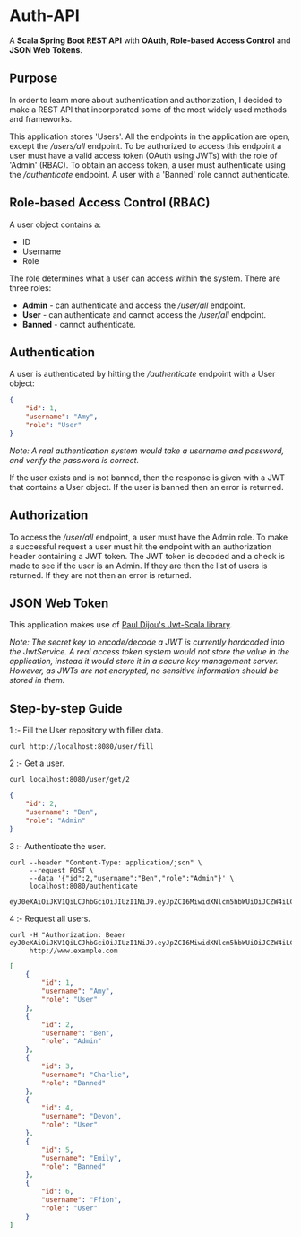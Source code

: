 # Auth-API
A **Scala Spring Boot REST API** with **OAuth**, **Role-based Access Control** and **JSON Web Tokens**.

## Purpose
In order to learn more about authentication and authorization, I decided to make a REST API that incorporated some of the most widely used methods and frameworks.

This application stores 'Users'. All the endpoints in the application are open, except the _/users/all_ endpoint. To be authorized to access this endpoint a user must have a valid access token (OAuth using JWTs) with the role of 'Admin' (RBAC). To obtain an access token, a user must authenticate using the _/authenticate_ endpoint. A user with a 'Banned' role cannot authenticate.

## Role-based Access Control (RBAC)
A user object contains a:

- ID
- Username
- Role

The role determines what a user can access within the system. There are three roles:

- **Admin** - can authenticate and access the _/user/all_ endpoint.
- **User** - can authenticate and cannot access the _/user/all_ endpoint.
- **Banned** - cannot authenticate.

## Authentication
A user is authenticated by hitting the _/authenticate_ endpoint with a User object:
```json
{
    "id": 1,
    "username": "Amy",
    "role": "User"
}
```

_Note: A real authentication system would take a username and password, and verify the password is correct._

If the user exists and is not banned, then the response is given with a JWT that contains a User object.
If the user is banned then an error is returned.

## Authorization
To access the _/user/all_ endpoint, a user must have the Admin role. To make a successful request a user must hit the endpoint with an authorization header containing a JWT token. The JWT token is decoded and a check is made to see if the user is an Admin. If they are then the list of users is returned. If they are not then an error is returned.

## JSON Web Token
This application makes use of [Paul Dijou's Jwt-Scala library](https://github.com/pauldijou/jwt-scala).

_Note: The secret key to encode/decode a JWT is currently hardcoded into the JwtService. A real access token system would not store the value in the application, instead it would store it in a secure key management server. However, as JWTs are not encrypted, no sensitive information should be stored in them._

## Step-by-step Guide
1 :- Fill the User repository with filler data.
```
curl http://localhost:8080/user/fill
```

2 :- Get a user.
```
curl localhost:8080/user/get/2
```
```json
{
    "id": 2,
    "username": "Ben",
    "role": "Admin"
}
```

3 :- Authenticate the user.
```
curl --header "Content-Type: application/json" \
     --request POST \
     --data '{"id":2,"username":"Ben","role":"Admin"}' \
     localhost:8080/authenticate
```
```
eyJ0eXAiOiJKV1QiLCJhbGciOiJIUzI1NiJ9.eyJpZCI6MiwidXNlcm5hbWUiOiJCZW4iLCJyb2xlIjoiQWRtaW4ifQ.80q1efGYDRFzvNDM8VJ8zbQo4wzsAV5F39TacuL5tLY
```

4 :- Request all users.
```
curl -H "Authorization: Beaer eyJ0eXAiOiJKV1QiLCJhbGciOiJIUzI1NiJ9.eyJpZCI6MiwidXNlcm5hbWUiOiJCZW4iLCJyb2xlIjoiQWRtaW4ifQ.80q1efGYDRFzvNDM8VJ8zbQo4wzsAV5F39TacuL5tLY" 
     http://www.example.com
```
```json
[
    {
        "id": 1,
        "username": "Amy",
        "role": "User"
    },
    {
        "id": 2,
        "username": "Ben",
        "role": "Admin"
    },
    {
        "id": 3,
        "username": "Charlie",
        "role": "Banned"
    },
    {
        "id": 4,
        "username": "Devon",
        "role": "User"
    },
    {
        "id": 5,
        "username": "Emily",
        "role": "Banned"
    },
    {
        "id": 6,
        "username": "Ffion",
        "role": "User"
    }
]
```
